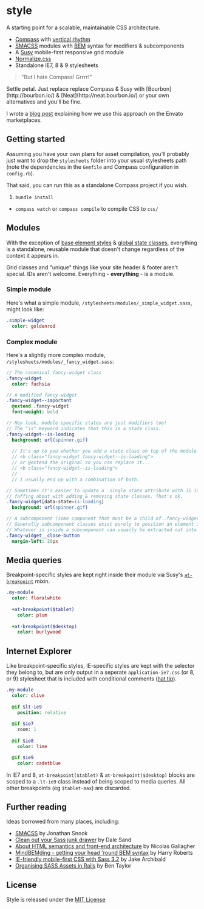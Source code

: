 # style

A starting point for a scalable, maintainable CSS architecture.

- [Compass](http://compass-style.org/) with [vertical rhythm](http://compass-style.org/reference/compass/typography/vertical_rhythm/)
- [SMACSS](http://smacss.com/) modules with [BEM](http://bem.info/method/) syntax for modifiers & subcomponents
- A [Susy](http://susy.oddbird.net/) mobile-first responsive grid module
- [Normalize.css](http://necolas.github.com/normalize.css/)
- Standalone IE7, 8 & 9 stylesheets

<blockquote>"But I hate Compass! Grrrr!"</blockquote>
Settle petal. Just replace replace Compass & Susy with [Bourbon](http://bourbon.io/) & [Neat](http://neat.bourbon.io/) or your own alternatives and you'll be fine.

I wrote a [blog post](http://webuild.envato.com/blog/how-to-scale-and-maintain-legacy-css-with-sass-and-smacss/) explaining how we use this approach on the Envato marketplaces.

## Getting started
Assuming you have your own plans for asset compilation, you'll probably just want to drop the `stylesheets` folder into your usual stylesheets path (note the dependencies in the `Gemfile` and Compass configuration in `config.rb`).

That said, you can run this as a standalone Compass project if you wish.

1. `bundle install`
- `compass watch` or `compass compile` to compile CSS to `css/`

## Modules
With the exception of [base element styles](https://github.com/bensmithett/style/tree/master/stylesheets/base) & [global state classes](https://github.com/bensmithett/style/blob/master/stylesheets/_state.sass), everything is a standalone, reusable module that doesn't change regardless of the context it appears in. 

Grid classes and "unique" things like your site header & footer aren't special. IDs aren't welcome. Everything - **everything** - is a module. 

### Simple module

Here's what a simple module, `/stylesheets/modules/_simple_widget.sass`, might look like:
```sass
.simple-widget
  color: goldenrod
```

### Complex module

Here's a slightly more complex module, `/stylesheets/modules/_fancy_widget.sass`:
```sass
// The canonical fancy-widget class
.fancy-widget
  color: fuchsia

// A modified fancy-widget
.fancy-widget--important
  @extend .fancy-widget
  font-weight: bold

// Hey look, module-specific states are just modifiers too! 
// The "is" keyword indicates that this is a state class.
.fancy-widget--is-loading
  background: url(spinner.gif)
  
  // It's up to you whether you add a state class on top of the module class...
  // <b class="fancy-widget fancy-widget--is-loading">
  // or @extend the original so you can replace it...
  // <b class="fancy-widget--is-loading">
  //
  // I usually end up with a combination of both.

// Sometimes it's easier to update a  single state attribute with JS instead of
// faffing about with adding & removing state classes. That's ok.
.fancy-widget[data-state=is-loading]
  background: url(spinner.gif)

// A subcomponent (some component that must be a child of .fancy-widget)
// Generally subcomponent classes exist purely to position an element inside the module.
// Whatever is inside a subcomponent can usually be extracted out into its own module.
.fancy-widget__close-button
  margin-left: 20px
```

## Media queries
Breakpoint-specific styles are kept right inside their module via Susy's [`at-breakpoint`](http://susy.oddbird.net/guides/reference/#ref-at-breakpoint) mixin.
```sass
.my-module
  color: floralwhite
  
  +at-breakpoint($tablet)
    color: plum
  
  +at-breakpoint($desktop)
    color: burlywood
```

## Internet Explorer
Like breakpoint-specific styles, IE-specific styles are kept with the selector they belong to, but are only output in a seperate `application-ie7.css` (or 8, or 9) stylesheet that is included with conditional comments ([hat tip](http://jakearchibald.github.com/sass-ie/)).

```sass
.my-module
  color: olive
  
  @if $lt-ie9
    position: relative
    
  @if $ie7
    zoom: 1
  
  @if $ie8
    color: lime  

  @if $ie9
    color: cadetblue
```

In IE7 and 8, `at-breakpoint($tablet)` & `at-breakpoint($desktop)` blocks are scoped to a `.lt-ie9` class instead of being scoped to media queries. All other breakpoints (eg `$tablet-max`) are discarded.

## Further reading

Ideas borrowed from many places, including:
- [SMACSS](http://smacss.com/) by Jonathan Snook
- [Clean out your Sass junk drawer](http://gist.io/4436524) by Dale Sand
- [About HTML semantics and front-end architecture](http://nicolasgallagher.com/about-html-semantics-front-end-architecture/) by Nicolas Gallagher
- [MindBEMding - getting your head 'round BEM syntax](http://csswizardry.com/2013/01/mindbemding-getting-your-head-round-bem-syntax/) by Harry Roberts
- [IE-friendly mobile-first CSS with Sass 3.2](http://jakearchibald.github.com/sass-ie/) by Jake Archibald
- [Organising SASS Assets in Rails](https://coderwall.com/p/bqxhxg) by Ben Taylor

## License
Style is released under the [MIT License](http://ben.mit-license.org/)
